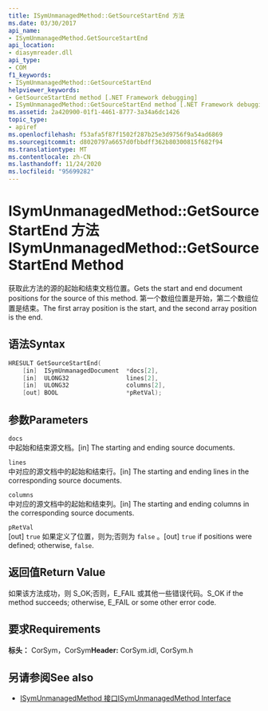 ```yaml
---
title: ISymUnmanagedMethod::GetSourceStartEnd 方法
ms.date: 03/30/2017
api_name:
- ISymUnmanagedMethod.GetSourceStartEnd
api_location:
- diasymreader.dll
api_type:
- COM
f1_keywords:
- ISymUnmanagedMethod::GetSourceStartEnd
helpviewer_keywords:
- GetSourceStartEnd method [.NET Framework debugging]
- ISymUnmanagedMethod::GetSourceStartEnd method [.NET Framework debugging]
ms.assetid: 2a420900-01f1-4461-8777-3a34a6dc1426
topic_type:
- apiref
ms.openlocfilehash: f53afa5f87f1502f287b25e3d9756f9a54ad6869
ms.sourcegitcommit: d8020797a6657d0fbbdff362b80300815f682f94
ms.translationtype: MT
ms.contentlocale: zh-CN
ms.lasthandoff: 11/24/2020
ms.locfileid: "95699282"
---
```

# <a name="isymunmanagedmethodgetsourcestartend-method"></a><span data-ttu-id="b09f5-102">ISymUnmanagedMethod::GetSourceStartEnd 方法</span><span class="sxs-lookup"><span data-stu-id="b09f5-102">ISymUnmanagedMethod::GetSourceStartEnd Method</span></span>

<span data-ttu-id="b09f5-103">获取此方法的源的起始和结束文档位置。</span><span class="sxs-lookup"><span data-stu-id="b09f5-103">Gets the start and end document positions for the source of this method.</span></span> <span data-ttu-id="b09f5-104">第一个数组位置是开始，第二个数组位置是结束。</span><span class="sxs-lookup"><span data-stu-id="b09f5-104">The first array position is the start, and the second array position is the end.</span></span>  
  
## <a name="syntax"></a><span data-ttu-id="b09f5-105">语法</span><span class="sxs-lookup"><span data-stu-id="b09f5-105">Syntax</span></span>  
  
```cpp  
HRESULT GetSourceStartEnd(  
    [in]  ISymUnmanagedDocument  *docs[2],  
    [in]  ULONG32                lines[2],  
    [in]  ULONG32                columns[2],  
    [out] BOOL                   *pRetVal);  
```  
  
## <a name="parameters"></a><span data-ttu-id="b09f5-106">参数</span><span class="sxs-lookup"><span data-stu-id="b09f5-106">Parameters</span></span>  

 `docs`  
 <span data-ttu-id="b09f5-107">中起始和结束源文档。</span><span class="sxs-lookup"><span data-stu-id="b09f5-107">[in] The starting and ending source documents.</span></span>  
  
 `lines`  
 <span data-ttu-id="b09f5-108">中对应的源文档中的起始和结束行。</span><span class="sxs-lookup"><span data-stu-id="b09f5-108">[in] The starting and ending lines in the corresponding source documents.</span></span>  
  
 `columns`  
 <span data-ttu-id="b09f5-109">中对应的源文档中的起始和结束列。</span><span class="sxs-lookup"><span data-stu-id="b09f5-109">[in] The starting and ending columns in the corresponding source documents.</span></span>  
  
 `pRetVal`  
 <span data-ttu-id="b09f5-110">[out] `true` 如果定义了位置，则为;否则为 `false` 。</span><span class="sxs-lookup"><span data-stu-id="b09f5-110">[out] `true` if positions were defined; otherwise, `false`.</span></span>  
  
## <a name="return-value"></a><span data-ttu-id="b09f5-111">返回值</span><span class="sxs-lookup"><span data-stu-id="b09f5-111">Return Value</span></span>  

 <span data-ttu-id="b09f5-112">如果该方法成功，则 S_OK;否则，E_FAIL 或其他一些错误代码。</span><span class="sxs-lookup"><span data-stu-id="b09f5-112">S_OK if the method succeeds; otherwise, E_FAIL or some other error code.</span></span>  
  
## <a name="requirements"></a><span data-ttu-id="b09f5-113">要求</span><span class="sxs-lookup"><span data-stu-id="b09f5-113">Requirements</span></span>  

 <span data-ttu-id="b09f5-114">**标头：** CorSym，CorSym</span><span class="sxs-lookup"><span data-stu-id="b09f5-114">**Header:** CorSym.idl, CorSym.h</span></span>  
  
## <a name="see-also"></a><span data-ttu-id="b09f5-115">另请参阅</span><span class="sxs-lookup"><span data-stu-id="b09f5-115">See also</span></span>

- [<span data-ttu-id="b09f5-116">ISymUnmanagedMethod 接口</span><span class="sxs-lookup"><span data-stu-id="b09f5-116">ISymUnmanagedMethod Interface</span></span>](isymunmanagedmethod-interface.md)
